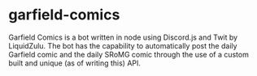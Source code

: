 # garfield-comics
Garfield Comics is a bot written in node using Discord.js and Twit by LiquidZulu. The bot has the capability to automatically post the daily Garfield comic and the daily SRoMG comic through the use of a custom built and unique (as of writing this) API.
